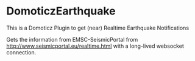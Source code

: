 # DomoticzEarthquake
This is a Domoticz Plugin to get (near) Realtime Earthquake Notifications

Gets the information from EMSC-SeismicPortal from http://www.seismicportal.eu/realtime.html with a long-lived websocket connection.
